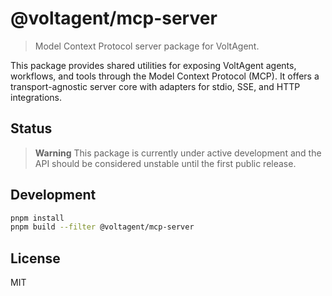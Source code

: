 # @voltagent/mcp-server

> Model Context Protocol server package for VoltAgent.

This package provides shared utilities for exposing VoltAgent agents, workflows, and tools through the Model Context Protocol (MCP). It offers a transport-agnostic server core with adapters for stdio, SSE, and HTTP integrations.

## Status

> **Warning**
> This package is currently under active development and the API should be considered unstable until the first public release.

## Development

```bash
pnpm install
pnpm build --filter @voltagent/mcp-server
```

## License

MIT
